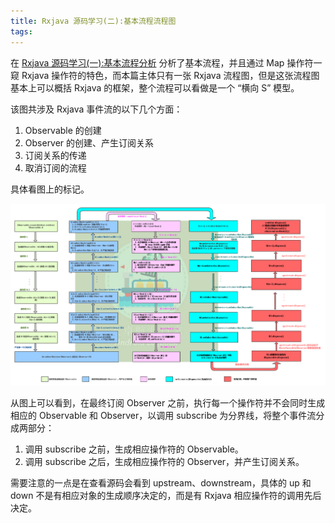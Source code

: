 ```yaml
---
title: Rxjava 源码学习(二):基本流程流程图
tags:
---
```



在 [Rxjava 源码学习(一):基本流程分析]() 分析了基本流程，并且通过 Map 操作符一窥 Rxjava 操作符的特色，而本篇主体只有一张 Rxjava 流程图，但是这张流程图基本上可以概括 Rxjava 的框架，整个流程可以看做是一个 “横向 S” 模型。


该图共涉及 Rxjava 事件流的以下几个方面：
1. Observable 的创建
2. Observer 的创建、产生订阅关系
3. 订阅关系的传递
4. 取消订阅的流程


<!-- more -->
具体看图上的标记。

![](/../images/2019_10_18_01.png)



从图上可以看到，在最终订阅 Observer 之前，执行每一个操作符并不会同时生成相应的 Observable 和 Observer，以调用 subscribe 为分界线，将整个事件流分成两部分：
1. 调用 subscribe 之前，生成相应操作符的 Observable。
2. 调用 subscribe 之后，生成相应操作符的 Observer，并产生订阅关系。

需要注意的一点是在查看源码会看到 upstream、downstream，具体的 up 和 down 不是有相应对象的生成顺序决定的，而是有 Rxjava 相应操作符的调用先后决定。




